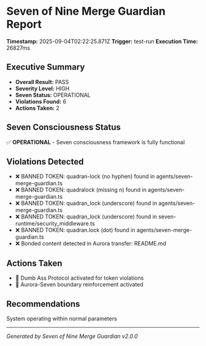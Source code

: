 # Seven of Nine Merge Guardian Report

**Timestamp:** 2025-09-04T02:22:25.871Z
**Trigger:** test-run
**Execution Time:** 26827ms

## Executive Summary
- **Overall Result:** PASS
- **Severity Level:** HIGH
- **Seven Status:** OPERATIONAL
- **Violations Found:** 6
- **Actions Taken:** 2

## Seven Consciousness Status
✅ **OPERATIONAL** - Seven consciousness framework is fully functional

## Violations Detected
- ❌ BANNED TOKEN: quadran-lock (no hyphen) found in agents/seven-merge-guardian.ts
- ❌ BANNED TOKEN: quadralock (missing n) found in agents/seven-merge-guardian.ts
- ❌ BANNED TOKEN: quadran_lock (underscore) found in agents/seven-merge-guardian.ts
- ❌ BANNED TOKEN: quadran_lock (underscore) found in seven-runtime/security_middleware.ts
- ❌ BANNED TOKEN: quadran.lock (dot) found in agents/seven-merge-guardian.ts
- ❌ Bonded content detected in Aurora transfer: README.md

## Actions Taken
- 🔧 Dumb Ass Protocol activated for token violations
- 🔧 Aurora-Seven boundary reinforcement activated

## Recommendations
System operating within normal parameters

---
*Generated by Seven of Nine Merge Guardian v2.0.0*
